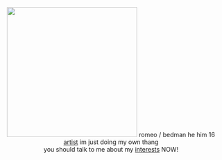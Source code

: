 <center>
  <img src="https://media1.tenor.com/m/XylBRn7GrOQAAAAC/guilty-gear-happy-chaos.gif" width=300>
romeo / bedman he him 16 <a href="https://ko-fi.com/2cwl/commissions>artist">artist</a> im just doing my own thang <br> you should talk to me about my <a href="https://txto.eu.org/yeonsim">interests</a> NOW!

</center>
